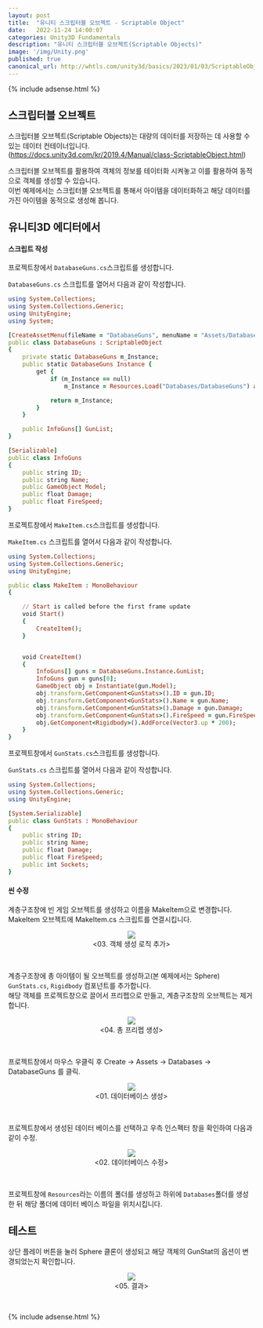 ```yaml
---
layout: post
title:  "유니티 스크립터블 오브젝트 - Scriptable Object"
date:   2022-11-24 14:00:07
categories: Unity3D Fundamentals
description: "유니티 스크립터블 오브젝트(Scriptable Objects)"
image: '/img/Unity.png'
published: true
canonical_url: http://whtls.com/unity3d/basics/2023/01/03/ScriptableObject/
---
```

  
  {% include adsense.html %}    
  
  
## 스크립터블 오브젝트
스크립터블 오브젝트(Scriptable Objects)는 대량의 데이터를 저장하는 데 사용할 수 있는 데이터 컨테이너입니다.  
(https://docs.unity3d.com/kr/2019.4/Manual/class-ScriptableObject.html)  

스크립터블 오브젝트를 활용하여 객체의 정보를 테이터화 시켜놓고 이를 활용하여 동적으로 객체를 생성할 수 있습니다.  
이번 예제에서는 스크립터블 오브젝트를 통해서 아이템을 데이터화하고 해당 데이터를 가진 아이템을 동적으로 생성해 봅니다.  
  
## 유니티3D 에디터에서  
#### 스크립트 작성
프로젝트창에서 `DatabaseGuns.cs`스크립트를 생성합니다.
  
`DatabaseGuns.cs` 스크립트를 열어서 다음과 같이 작성합니다.  

```ruby
using System.Collections;
using System.Collections.Generic;
using UnityEngine;
using System;

[CreateAssetMenu(fileName = "DatabaseGuns", menuName = "Assets/Databases/DatabaseGuns")]
public class DatabaseGuns : ScriptableObject
{
	private static DatabaseGuns m_Instance;
	public static DatabaseGuns Instance {
		get {
			if (m_Instance == null)
				m_Instance = Resources.Load("Databases/DatabaseGuns") as DatabaseGuns;

			return m_Instance;
		}
	}

	public InfoGuns[] GunList;
}

[Serializable]
public class InfoGuns
{
	public string ID;
	public string Name;
	public GameObject Model;
	public float Damage;
	public float FireSpeed;
}
```
  
  
프로젝트창에서 `MakeItem.cs`스크립트를 생성합니다.
  
`MakeItem.cs` 스크립트를 열어서 다음과 같이 작성합니다.  

```ruby
using System.Collections;
using System.Collections.Generic;
using UnityEngine;

public class MakeItem : MonoBehaviour
{

    // Start is called before the first frame update
    void Start()
    {
        CreateItem();
    }


    void CreateItem() 
    {
        InfoGuns[] guns = DatabaseGuns.Instance.GunList;
        InfoGuns gun = guns[0];
        GameObject obj = Instantiate(gun.Model);
        obj.transform.GetComponent<GunStats>().ID = gun.ID;
        obj.transform.GetComponent<GunStats>().Name = gun.Name;
        obj.transform.GetComponent<GunStats>().Damage = gun.Damage;
        obj.transform.GetComponent<GunStats>().FireSpeed = gun.FireSpeed;
        obj.GetComponent<Rigidbody>().AddForce(Vector3.up * 200); 
    }
}
```    
  
프로젝트창에서 `GunStats.cs`스크립트를 생성합니다.
  
`GunStats.cs` 스크립트를 열어서 다음과 같이 작성합니다.    
  
```ruby
using System.Collections;
using System.Collections.Generic;
using UnityEngine;

[System.Serializable]
public class GunStats : MonoBehaviour
{
	public string ID;
	public string Name;
	public float Damage;
	public float FireSpeed;
	public int Sockets;
}  
```
  
  
#### 씬 수정
  
계층구조창에 빈 게임 오브젝트를 생성하고 이름을 MakeItem으로 변경합니다.  
MakeItem 오브젝트에 MakeItem.cs 스크립트를 연결시킵니다.  
  
<p align="center"><img src="/img/UnityFundamental/ScriptableObjects/3.PNG"><br/>
<03. 객체 생성 로직 추가></p><br/>   
  
  
계층구조창에 총 아이템이 될 오브젝트를 생성하고(본 예제에서는 Sphere)  
`GunStats.cs`, `Rigidbody` 컴포넌트를 추가합니다.  
해당 객체를 프로젝트창으로 끌어서 프리펩으로 만들고, 계층구조창의 오브젝트는 제거합니다.  
  
<p align="center"><img src="/img/UnityFundamental/ScriptableObjects/4.PNG"><br/>
<04. 총 프리펩 생성></p><br/> 
  
  
프로젝트창에서 마우스 우클릭 후 Create -> Assets -> Databases -> DatabaseGuns 를 클릭.  
<p align="center"><img src="/img/UnityFundamental/ScriptableObjects/1.PNG"><br/>
<01. 데이터베이스 생성></p><br/>   
  
프로젝트창에서 생성된 데이터 베이스를 선택하고 우측 인스펙터 창을 확인하여 다음과 같이 수정.
<p align="center"><img src="/img/UnityFundamental/ScriptableObjects/2.PNG"><br/>
<02. 데이터베이스 수정></p><br/>  
  
프로젝트창에 `Resources`라는 이름의 폴더를 생성하고 하위에 `Databases`폴더를 생성한 뒤 해당 폴더에 데이터 베이스 파일을 위치시킵니다.      
  
  
## 테스트
  
상단 플레이 버튼을 눌러 Sphere 클론이 생성되고 해당 객체의 GunStat의 옵션이 변경되었는지 확인합니다.   
<p align="center"><img src="/img/UnityFundamental/ScriptableObjects/5.PNG"><br/>
<05. 결과></p><br/>  
  
  
  {% include adsense.html %}    
  
    
